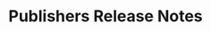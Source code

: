 <!-- Release notes authoring guidelines: http://keepachangelog.com/ -->

# Publishers Release Notes

<!-- ## [Unreleased] -->

<!-- ## [VERSION] -->
